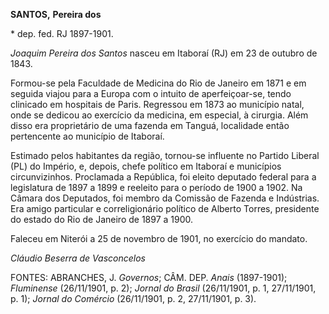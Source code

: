 **SANTOS,** **Pereira dos**

\* dep. fed. RJ 1897-1901.

*Joaquim Pereira dos Santos* nasceu em Itaboraí (RJ) em 23 de outubro de
1843.

Formou-se pela Faculdade de Medicina do Rio de Janeiro em 1871 e em
seguida viajou para a Europa com o intuito de aperfeiçoar-se, tendo
clinicado em hospitais de Paris. Regressou em 1873 ao município natal,
onde se dedicou ao exercício da medicina, em especial, à cirurgia. Além
disso era proprietário de uma fazenda em Tanguá, localidade então
pertencente ao município de Itaboraí.

Estimado pelos habitantes da região, tornou-se influente no Partido
Liberal (PL) do Império, e, depois, chefe político em Itaboraí e
municípios circunvizinhos. Proclamada a República, foi eleito deputado
federal para a legislatura de 1897 a 1899 e reeleito para o período de
1900 a 1902. Na Câmara dos Deputados, foi membro da Comissão de Fazenda
e Indústrias. Era amigo particular e correligionário político de Alberto
Torres, presidente do estado do Rio de Janeiro de 1897 a 1900.

Faleceu em Niterói a 25 de novembro de 1901, no exercício do mandato.

*Cláudio Beserra de Vasconcelos*

FONTES: ABRANCHES, J. *Governos*; CÂM. DEP. *Anais* (1897-1901);
*Fluminense* (26/11/1901, p. 2); *Jornal do Brasil* (26/11/1901, p. 1,
27/11/1901, p. 1); *Jornal do Comércio* (26/11/1901, p. 2, 27/11/1901,
p. 3).
